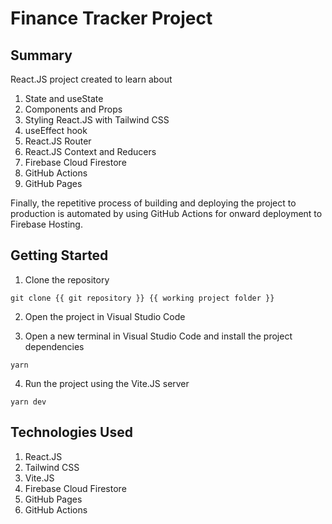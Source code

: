 # Finance Tracker Project

## Summary

React.JS project created to learn about

1. State and useState
1. Components and Props
1. Styling React.JS with Tailwind CSS
1. useEffect hook
1. React.JS Router
1. React.JS Context and Reducers
1. Firebase Cloud Firestore
1. GitHub Actions
1. GitHub Pages

Finally, the repetitive process of building and deploying the project to production is automated by using GitHub Actions for onward deployment to Firebase Hosting.

## Getting Started

1. Clone the repository

```
git clone {{ git repository }} {{ working project folder }}
```

2. Open the project in Visual Studio Code

3. Open a new terminal in Visual Studio Code and install the project dependencies

```
yarn
```

4. Run the project using the Vite.JS server

```
yarn dev
```

## Technologies Used

1. React.JS
1. Tailwind CSS
1. Vite.JS
1. Firebase Cloud Firestore
1. GitHub Pages
1. GitHub Actions
